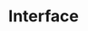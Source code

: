 --- 
title: "Interface"
publishdate: "2019-5-13T16:48:46+02:00"
src: "https://365manga.net/manga/interface"
image: "https://data.365manga.net/images/thumbnails/19346-interface.jpg"
description: "One day, a girl was given a beautiful locket by another girl who said that it represented herself. All the girl now wants is to find the locket's creator once more, and her search leads her to Kitamoto-sensei and her Handicrafts club. However, Kitamoto-sensei seems more than reluctant to help her... [by: Anime-Planet]"
---